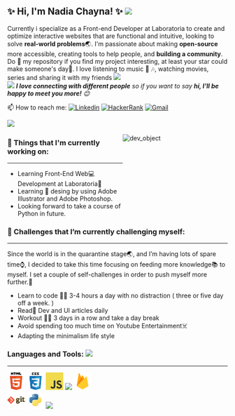 <!-- Greeting -->
<h2>✨ Hi, I'm Nadia Chayna! ✨ <img src="https://media.giphy.com/media/mGcNjsfWAjY5AEZNw6/giphy.gif" width="50"></h2>

<!--Introduction -->
Currently i specialize as a Front-end Developer at Laboratoria to create and optimize interactive websites that are functional and intuitive, looking to solve **real-world problems**:earth_asia:. I'm passionate about making **open-source** more accessible, creating tools to help people, and **building a community**. Do :star2: my repository if you find my project interesting, at least your star could make someone's day:pray:. I love listening to music :heartbeat: :notes:, watching movies, series and sharing it with my friends <img height ="20" src= "https://camo.githubusercontent.com/6ba7b982e69849c28d40e15131d5557cd65455a6/68747470733a2f2f6d656469612e67697068792e636f6d2f6d656469612f4c6e516a7057614f4e386e68723231764e572f67697068792e676966" />
<br>
<img src="https://media.giphy.com/media/LnQjpWaON8nhr21vNW/giphy.gif" width="40"> <em><b>I love connecting with different people</b> so if you want to say <b>hi, I'll be happy to meet you more!</b> :blush:</em>

<!-- Your badges -->
📫 How to reach me:
[![Linkedin](https://img.shields.io/badge/-LinkedIn-blue?style=flat&logo=Linkedin&logoColor=white)](link)
[![HackerRank](https://img.shields.io/badge/-HackerRank-islamicgreen?style=flat&logo=HackerRank&logoColor=black)](link)
[![Gmail](https://img.shields.io/badge/-GMail-c14438?style=flat&logo=Gmail&logoColor=white)](mailto:nadia.chayna.q@gmail.com)

<!-- Profile View Count -->
![](https://komarev.com/ghpvc/?username=nadiachayna&&style=flat)


<!-- Working GIF -->
<img src="https://pa1.narvii.com/6580/8098c6e9207376889eeb0532d9f5a0723c4d73f5_hq.gif" alt="dev_object" align="right" width="240" height="170" />

### 💼  Things that I'm currently working on: 
---
* Learning Front-End Web:computer: Development at Laboratoria💛
* Learning :art: desing by using Adobe Illustrator and Adobe Photoshop.
* Looking forward to take a  course of Python in future.

### 🌱 Challenges that I’m currently challenging myself:
---
Since the world is in the quarantine stage:earth_asia:, and I’m having lots of spare time:watch:, I decided to take this time focusing on feeding more knowledge:books: to myself. I set a couple of self-challenges in order to push myself more further.:running: 

* Learn to code 👩‍💻 3-4 hours a day with no distraction ( three or five day off a week. ) 
* Read:newspaper: Dev and UI articles daily 
* Workout 🚴‍♀ 3 days in a row and take a day break 
* Avoid spending too much time on Youtube Entertainment:skull_and_crossbones:
* Adapting the minimalism life style

 ### Languages and Tools: <img src="https://media.giphy.com/media/WUlplcMpOCEmTGBtBW/giphy.gif" width="30">
 ---
 <!-- icons -->
<code><a href = "https://developer.mozilla.org/en-US/docs/Web/Guide/HTML/HTML5"><img height="40" src="https://raw.githubusercontent.com/github/explore/80688e429a7d4ef2fca1e82350fe8e3517d3494d/topics/html/html.png"></a></code>
<code><a href = "https://developer.mozilla.org/en-US/docs/Archive/CSS3"><img height="40" src="https://raw.githubusercontent.com/github/explore/80688e429a7d4ef2fca1e82350fe8e3517d3494d/topics/css/css.png"></a></code>
<code><a href = "https://developer.mozilla.org/en-US/docs/Web/JavaScript"><img height="40" src="https://raw.githubusercontent.com/github/explore/80688e429a7d4ef2fca1e82350fe8e3517d3494d/topics/javascript/javascript.png"></a></code>
<code><a href = "https://code.visualstudio.com/"><img height="40" src="https://upload.wikimedia.org/wikipedia/commons/thumb/9/9a/Visual_Studio_Code_1.35_icon.svg/1200px-Visual_Studio_Code_1.35_icon.svg.png"></a></code>
<code><a href = "https://firebase.google.com/"><img height="40" src="https://raw.githubusercontent.com/github/explore/80688e429a7d4ef2fca1e82350fe8e3517d3494d/topics/firebase/firebase.png"></a></code>
<br>
<code><a href = "https://git-scm.com/"><img height="40" src="https://raw.githubusercontent.com/github/explore/80688e429a7d4ef2fca1e82350fe8e3517d3494d/topics/git/git.png"></a></code>
<code><a href = "https://www.python.org/"><img height="40" src="https://raw.githubusercontent.com/github/explore/80688e429a7d4ef2fca1e82350fe8e3517d3494d/topics/python/python.png"></a></code>
<code><a href = "https://www.adobe.com/in/products/illustrator.html"><img height="40" src="https://upload.wikimedia.org/wikipedia/commons/thumb/f/fb/Adobe_Illustrator_CC_icon.svg/616px-Adobe_Illustrator_CC_icon.svg.png"></a></code>

</p>

<!--[![Top Langs](https://github-readme-stats.vercel.app/api/top-langs/?username=nadiachayna&layout=compact)](https://github.com/nadiachayna/github-readme-stats)



[![Top Langs](https://github-readme-stats.vercel.app/api/top-langs/?username=nadiachayna&layout=compact&theme=buefy)](https://github.com/nadiachayna/github-readme-stats)

<h4 align="center"> Thanks for Visiting!:innocent:</h4>


**nadiachayna/nadiachayna** is a  _special_ ✨ repository because its `README.md` (this file) appears on your GitHub profile.

Here are some ideas to get you started:

- 🔭 I’m currently working on ...
- 🌱 I’m currently learning ...
- 👯 I’m looking to collaborate on ...
- 🤔 I’m looking for help with ...
- 💬 Ask me about ...
-  ...
- 😄 Pronouns: ...
- ⚡ Fun fact: ...
-->
